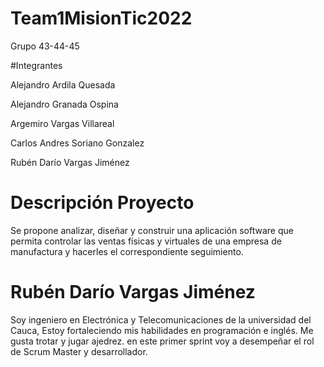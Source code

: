 # Team1MisionTic2022

Grupo 43-44-45

#Integrantes

Alejandro Ardila Quesada

Alejandro Granada Ospina

Argemiro Vargas Villareal

Carlos Andres Soriano Gonzalez

Rubén Darío Vargas Jiménez


# Descripción Proyecto 
Se propone analizar, diseñar y construir una aplicación software que permita controlar las ventas físicas y virtuales de una empresa de manufactura y hacerles el correspondiente seguimiento.

# Rubén Darío Vargas Jiménez 

Soy ingeniero en Electrónica y Telecomunicaciones de la universidad del Cauca, Estoy fortaleciendo mis habilidades en programación e inglés. Me gusta trotar y jugar ajedrez. 
en este primer sprint voy a desempeñar el rol de Scrum Master y desarrollador.